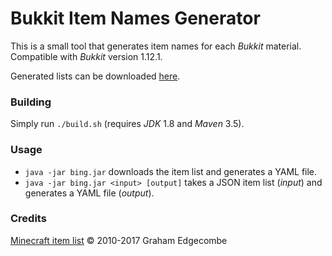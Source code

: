 # Bukkit Item Names Generator
This is a small tool that generates item names for each *Bukkit* material. Compatible with *Bukkit* version 1.12.1.

Generated lists can be downloaded [here](https://olybri.github.io/bing/).

### Building
Simply run `./build.sh` (requires *JDK* 1.8 and *Maven* 3.5).

### Usage
- `java -jar bing.jar` downloads the item list and generates a YAML file.
- `java -jar bing.jar <input> [output]` takes a JSON item list (*input*) and generates a YAML file (*output*).

### Credits
[Minecraft item list](http://minecraft-ids.grahamedgecombe.com/api) © 2010-2017 Graham Edgecombe
